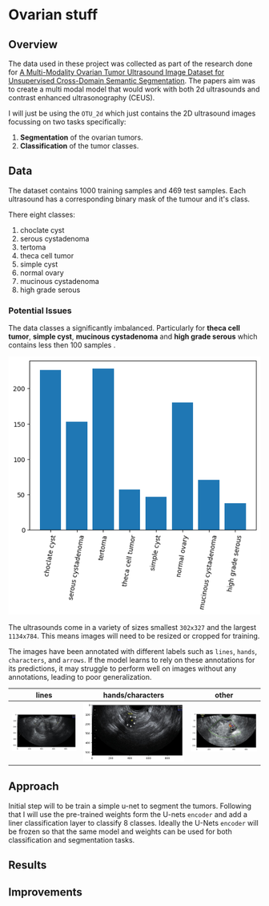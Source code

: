# Ovarian stuff

## Overview

The data used in these project was collected as part of the research done for [A Multi-Modality Ovarian Tumor Ultrasound Image Dataset for Unsupervised Cross-Domain Semantic Segmentation](https://arxiv.org/abs/2207.06799). The papers aim was to create a multi modal model that would work with both 2d ultrasounds and contrast enhanced ultrasonography (CEUS).

I will just be using the `OTU_2d` which just contains the 2D ultrasound images focussing on two tasks specifically:

1. **Segmentation** of the ovarian tumors.
2. **Classification** of the tumor classes.

## Data

The dataset contains 1000 training samples and 469 test samples. Each ultrasound has a corresponding binary mask of the tumour and it's class.

There eight classes:

1. choclate cyst
2. serous cystadenoma
3. tertoma
4. theca cell tumor
5. simple cyst
6. normal ovary
7. mucinous cystadenoma
8. high grade serous


### Potential Issues

The data classes a significantly imbalanced. Particularly for **theca cell tumor**, **simple cyst**, **mucinous cystadenoma**  and **high grade serous** which contains less then 100 samples .


![class counts](./assets/class_counts.png)

The ultrasounds come in a variety of sizes smallest `302x327` and the largest `1134x784`. This means images will need to be resized or cropped for training.

The images have been annotated with different labels such as `lines`, `hands`, `characters`, and `arrows`. If the model learns to rely on these annotations for its predictions, it may struggle to perform well on images without any annotations, leading to poor generalization.

| lines      | hands/characters | other |
| ----------- | ----------- | ----------- |
| ![class counts](./assets/lines.png)       | ![class counts](./assets/hands_letters.png)       | ![class counts](./assets/other.png)  |

## Approach

Initial step will to be train a simple u-net to segment the tumors. Following that I will use the pre-trained weights form the U-nets `encoder` and add a liner classification layer to classify 8 classes. Ideally the U-Nets `encoder` will be frozen so that the same model and weights can be used for both classification and segmentation tasks.



## Results


## Improvements

